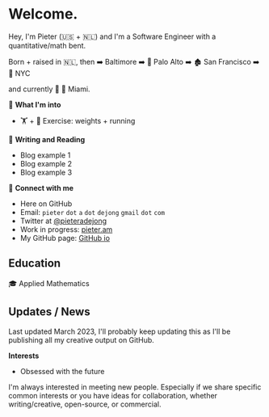 # Welcome. 

Hey, I'm Pieter (:us: + :netherlands:) and I'm a Software Engineer with a quantitative/math bent.

Born + raised in :netherlands:, 
then :arrow_right: Baltimore 
:arrow_right:  :evergreen_tree: 	Palo Alto 
:arrow_right:  :derelict_house: 	San Francisco 
:arrow_right:  :statue_of_liberty: 	NYC 

and currently  :round_pushpin: :palm_tree: 			Miami.


:cowboy_hat_face: **What I'm into**
* :weight_lifting: + :running: Exercise: weights + running

:closed_book: **Writing and Reading**
* Blog example 1
* Blog example 2
* Blog example 3

:link: **Connect with me**
* Here on GitHub
* Email: `pieter` `dot` `a` `dot` `dejong` `gmail` `dot` `com`
* Twitter at [@pieteradejong](https://twitter.com/pieteradejong)
* Work in progress: [pieter.am](https://pieter.am/)
* My GitHub page: [GitHub io](https://pieteradejong.github.io/)


## Education

:mortar_board: Applied Mathematics

## Updates / News

Last updated March 2023, I'll probably keep updating this as I'll be publishing all my creative output on GitHub.




**Interests**

* Obsessed with the future


I'm always interested in meeting new people. Especially if we share specific common interests or you have ideas for collaboration, whether writing/creative, open-source, or commercial.

